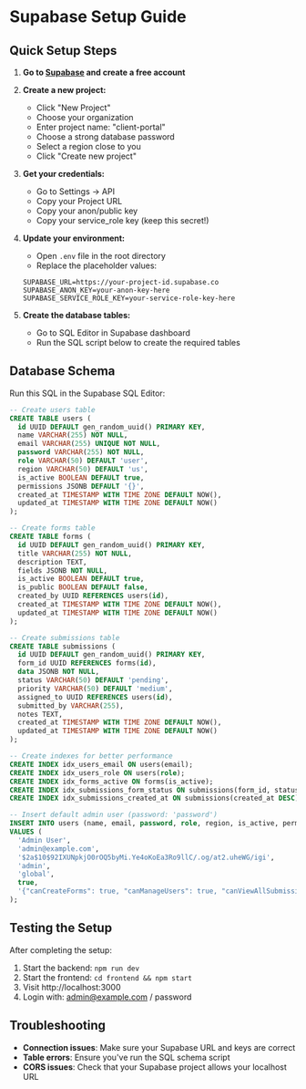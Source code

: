 # Supabase Setup Guide

## Quick Setup Steps

1. **Go to [Supabase](https://supabase.com) and create a free account**

2. **Create a new project:**

   - Click "New Project"
   - Choose your organization
   - Enter project name: "client-portal"
   - Choose a strong database password
   - Select a region close to you
   - Click "Create new project"

3. **Get your credentials:**

   - Go to Settings → API
   - Copy your Project URL
   - Copy your anon/public key
   - Copy your service_role key (keep this secret!)

4. **Update your environment:**

   - Open `.env` file in the root directory
   - Replace the placeholder values:

   ```
   SUPABASE_URL=https://your-project-id.supabase.co
   SUPABASE_ANON_KEY=your-anon-key-here
   SUPABASE_SERVICE_ROLE_KEY=your-service-role-key-here
   ```

5. **Create the database tables:**
   - Go to SQL Editor in Supabase dashboard
   - Run the SQL script below to create the required tables

## Database Schema

Run this SQL in the Supabase SQL Editor:

```sql
-- Create users table
CREATE TABLE users (
  id UUID DEFAULT gen_random_uuid() PRIMARY KEY,
  name VARCHAR(255) NOT NULL,
  email VARCHAR(255) UNIQUE NOT NULL,
  password VARCHAR(255) NOT NULL,
  role VARCHAR(50) DEFAULT 'user',
  region VARCHAR(50) DEFAULT 'us',
  is_active BOOLEAN DEFAULT true,
  permissions JSONB DEFAULT '{}',
  created_at TIMESTAMP WITH TIME ZONE DEFAULT NOW(),
  updated_at TIMESTAMP WITH TIME ZONE DEFAULT NOW()
);

-- Create forms table
CREATE TABLE forms (
  id UUID DEFAULT gen_random_uuid() PRIMARY KEY,
  title VARCHAR(255) NOT NULL,
  description TEXT,
  fields JSONB NOT NULL,
  is_active BOOLEAN DEFAULT true,
  is_public BOOLEAN DEFAULT false,
  created_by UUID REFERENCES users(id),
  created_at TIMESTAMP WITH TIME ZONE DEFAULT NOW(),
  updated_at TIMESTAMP WITH TIME ZONE DEFAULT NOW()
);

-- Create submissions table
CREATE TABLE submissions (
  id UUID DEFAULT gen_random_uuid() PRIMARY KEY,
  form_id UUID REFERENCES forms(id),
  data JSONB NOT NULL,
  status VARCHAR(50) DEFAULT 'pending',
  priority VARCHAR(50) DEFAULT 'medium',
  assigned_to UUID REFERENCES users(id),
  submitted_by VARCHAR(255),
  notes TEXT,
  created_at TIMESTAMP WITH TIME ZONE DEFAULT NOW(),
  updated_at TIMESTAMP WITH TIME ZONE DEFAULT NOW()
);

-- Create indexes for better performance
CREATE INDEX idx_users_email ON users(email);
CREATE INDEX idx_users_role ON users(role);
CREATE INDEX idx_forms_active ON forms(is_active);
CREATE INDEX idx_submissions_form_status ON submissions(form_id, status);
CREATE INDEX idx_submissions_created_at ON submissions(created_at DESC);

-- Insert default admin user (password: 'password')
INSERT INTO users (name, email, password, role, region, is_active, permissions)
VALUES (
  'Admin User',
  'admin@example.com',
  '$2a$10$92IXUNpkjO0rOQ5byMi.Ye4oKoEa3Ro9llC/.og/at2.uheWG/igi',
  'admin',
  'global',
  true,
  '{"canCreateForms": true, "canManageUsers": true, "canViewAllSubmissions": true, "canEditSubmissions": true}'
);
```

## Testing the Setup

After completing the setup:

1. Start the backend: `npm run dev`
2. Start the frontend: `cd frontend && npm start`
3. Visit http://localhost:3000
4. Login with: admin@example.com / password

## Troubleshooting

- **Connection issues**: Make sure your Supabase URL and keys are correct
- **Table errors**: Ensure you've run the SQL schema script
- **CORS issues**: Check that your Supabase project allows your localhost URL
